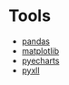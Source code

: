 # Tools

- [pandas](https://pandas.pydata.org/docs/getting_started/index.html#getting-started)
- [matplotlib](https://matplotlib.org/tutorials/index.html)
- [pyecharts](https://github.com/pyecharts/pyecharts-gallery)
- [pyxll](https://www.pyxll.com/blog/)


